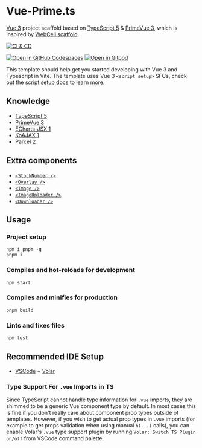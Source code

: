 # Vue-Prime.ts

[Vue 3][1] project scaffold based on [TypeScript 5][2] & [PrimeVue 3][3],
which is inspired by [WebCell scaffold][4].

[![CI & CD](https://github.com/idea2app/Vue-Prime-ts/actions/workflows/main.yml/badge.svg)][5]

[![Open in GitHub Codespaces](https://github.com/codespaces/badge.svg)][6]
[![Open in Gitpod](https://gitpod.io/button/open-in-gitpod.svg)][7]

This template should help get you started developing with Vue 3 and Typescript in Vite. The template uses Vue 3 `<script setup>` SFCs, check out the [script setup docs][8] to learn more.

## Knowledge

- [TypeScript 5][2]
- [PrimeVue 3](https://primevue.org/)
- [ECharts-JSX 1](https://github.com/idea2app/ECharts-JSX)
- [KoAJAX 1](https://github.com/EasyWebApp/KoAJAX)
- [Parcel 2](https://parceljs.org/)

## Extra components

- [`<StockNumber />`](src/components/StockNumber.vue)
- [`<Overlay />`](src/components/Overlay.vue)
- [`<Image />`](src/components/Image.vue)
- [`<ImageUploader />`](src/components/ImageUploader.vue)
- [`<Downloader />`](src/components/Downloader.vue)

## Usage

### Project setup

```Shell
npm i pnpm -g
pnpm i
```

### Compiles and hot-reloads for development

```Shell
npm start
```

### Compiles and minifies for production

```Shell
pnpm build
```

### Lints and fixes files

```Shell
npm test
```

## Recommended IDE Setup

- [VSCode][9] + [Volar][10]

### Type Support For `.vue` Imports in TS

Since TypeScript cannot handle type information for `.vue` imports, they are shimmed to be a generic Vue component type by default. In most cases this is fine if you don't really care about component prop types outside of templates. However, if you wish to get actual prop types in `.vue` imports (for example to get props validation when using manual `h(...)` calls), you can enable Volar's `.vue` type support plugin by running `Volar: Switch TS Plugin on/off` from VSCode command palette.

[1]: https://vuejs.org/
[2]: https://www.typescriptlang.org/
[3]: https://primevue.org/
[4]: https://github.com/EasyWebApp/scaffold
[5]: https://github.com/idea2app/Vue-Prime-ts/actions/workflows/main.yml
[6]: https://codespaces.new/idea2app/Vue-Prime-ts
[7]: https://gitpod.io/?autostart=true#https://github.com/idea2app/Vue-Prime-ts
[8]: https://v3.vuejs.org/api/sfc-script-setup.html#sfc-script-setup
[9]: https://code.visualstudio.com/
[10]: https://marketplace.visualstudio.com/items?itemName=vue.volar
